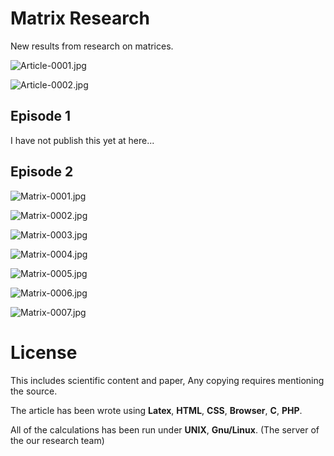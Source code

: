 # Matrix Research

New results from research on matrices.

![Article-0001.jpg](Article-0001.jpg)

![Article-0002.jpg](Article-0002.jpg)

## Episode 1

I have not publish this yet at here...

## Episode 2

![Matrix-0001.jpg](Matrix-0001.jpg)

![Matrix-0002.jpg](Matrix-0002.jpg)

![Matrix-0003.jpg](Matrix-0003.jpg)

![Matrix-0004.jpg](Matrix-0004.jpg)

![Matrix-0005.jpg](Matrix-0005.jpg)

![Matrix-0006.jpg](Matrix-0006.jpg)

![Matrix-0007.jpg](Matrix-0007.jpg)


# License

This includes scientific content and paper, Any copying requires mentioning the source.

The article has been wrote using **Latex**, **HTML**, **CSS**, **Browser**, **C**, **PHP**.

All of the calculations has been run under **UNIX**, **Gnu/Linux**. (The server of the our research team)
